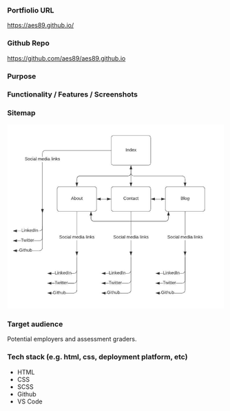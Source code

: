 
### Portfiolio URL
https://aes89.github.io/

### Github Repo
https://github.com/aes89/aes89.github.io

### Purpose


### Functionality / Features / Screenshots


### Sitemap
![](/docs/sitemap.jpeg)

### Target audience
Potential employers and assessment graders.

### Tech stack (e.g. html, css, deployment platform, etc)
- HTML
- CSS
- SCSS
- Github
- VS Code

